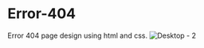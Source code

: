 # Error-404
Error 404 page design using html and css. 
![Desktop - 2](https://user-images.githubusercontent.com/117461892/201822147-b1dcaede-d385-45ba-bc16-1d9c6b933e4a.png)
